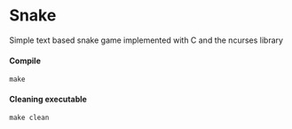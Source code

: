 # Snake
Simple text based snake game implemented with C and the ncurses library

#### Compile
    make
#### Cleaning executable
    make clean
